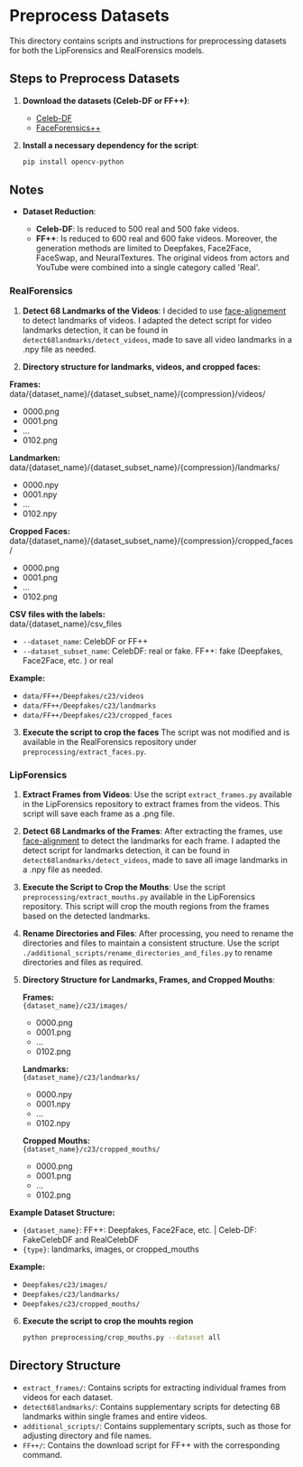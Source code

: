 # Preprocess Datasets

This directory contains scripts and instructions for preprocessing datasets for both the LipForensics and RealForensics models.

## Steps to Preprocess Datasets

1. **Download the datasets (Celeb-DF or FF++)**:

    - [Celeb-DF](https://github.com/yuezunli/celeb-deepfakeforensics)
    - [FaceForensics++](https://github.com/ondyari/FaceForensics) 

2. **Install a necessary dependency for the script**:
    ```sh    
    pip install opencv-python
    ```
## Notes

- **Dataset Reduction**:
  
    - **Celeb-DF**: Is reduced to 500 real and 500 fake videos.
    - **FF++**: Is reduced to 600 real and 600 fake videos. Moreover, the generation methods are limited to Deepfakes, Face2Face, FaceSwap, and NeuralTextures. The original videos from actors and YouTube were combined into a single category called 'Real'.    

    
### RealForensics

1. **Detect 68 Landmarks of the Videos**:
    I decided to use [face-alignement](https://github.com/1adrianb/face-alignment) to detect landmarks of videos. I adapted the detect script for video landmarks detection, it can be found in `detect68landmarks/detect_videos`, made to save all video landmarks in a .npy file as needed.

3. **Directory structure for landmarks, videos, and cropped faces:** 

**Frames:** 
data/{dataset_name}/{dataset_subset_name}/{compression}/videos/
  - 0000.png
  - 0001.png
  - ...
  - 0102.png

**Landmarken:**  
data/{dataset_name}/{dataset_subset_name}/{compression}/landmarks/
  - 0000.npy
  - 0001.npy
  - ...
  - 0102.npy

**Cropped Faces:**  
data/{dataset_name}/{dataset_subset_name}/{compression}/cropped_faces/
  - 0000.png
  - 0001.png
  - ...
  - 0102.png

**CSV files with the labels:**  
data/{dataset_name}/csv_files

- `--dataset_name`: CelebDF or FF++
- `--dataset_subset_name`: CelebDF: real or fake. FF++: fake (Deepfakes, Face2Face, etc. ) or real

**Example:**
- `data/FF++/Deepfakes/c23/videos`
- `data/FF++/Deepfakes/c23/landmarks`
- `data/FF++/Deepfakes/c23/cropped_faces`

3. **Execute the script to crop the faces**
   The script was not modified and is available in the RealForensics repository under `preprocessing/extract_faces.py`.

  
### LipForensics

1. **Extract Frames from Videos**:
    Use the script `extract_frames.py` available in the LipForensics repository to extract frames from the videos. This script will save each frame as a .png file.

2. **Detect 68 Landmarks of the Frames**:
    After extracting the frames, use [face-alignment](https://github.com/1adrianb/face-alignment) to detect the landmarks for each frame. I adapted the detect script for landmarks detection, it can be found in `detect68landmarks/detect_videos`, made to save all image landmarks in a .npy file as needed.

3. **Execute the Script to Crop the Mouths**:
    Use the script `preprocessing/extract_mouths.py` available in the LipForensics repository. This script will crop the mouth regions from the frames based on the detected landmarks.

4. **Rename Directories and Files**:
    After processing, you need to rename the directories and files to maintain a consistent structure. Use the script `./additional_scripts/rename_directories_and_files.py` to rename directories and files as required.

5. **Directory Structure for Landmarks, Frames, and Cropped Mouths**:

    **Frames:**  
    `{dataset_name}/c23/images/`
    - 0000.png
    - 0001.png
    - ...
    - 0102.png

    **Landmarks:**  
    `{dataset_name}/c23/landmarks/`
    - 0000.npy
    - 0001.npy
    - ...
    - 0102.npy

    **Cropped Mouths:**  
    `{dataset_name}/c23/cropped_mouths/`
    - 0000.png
    - 0001.png
    - ...
    - 0102.png

**Example Dataset Structure:**
- `{dataset_name}`: FF++: Deepfakes, Face2Face, etc. | Celeb-DF: FakeCelebDF and RealCelebDF 
- `{type}`: landmarks, images, or cropped_mouths

**Example:**
- `Deepfakes/c23/images/`
- `Deepfakes/c23/landmarks/`
- `Deepfakes/c23/cropped_mouths/`

6. **Execute the script to crop the mouhts region**
    ```sh    
    python preprocessing/crop_mouths.py --dataset all
    ```

## Directory Structure

- `extract_frames/`: Contains scripts for extracting individual frames from videos for each dataset.
- `detect68landmarks/`: Contains supplementary scripts for detecting 68 landmarks within single frames and entire videos.
- `additional_scripts/`: Contains supplementary scripts, such as those for adjusting directory and file names.
- `FF++/`: Contains the download script for FF++ with the corresponding command.


